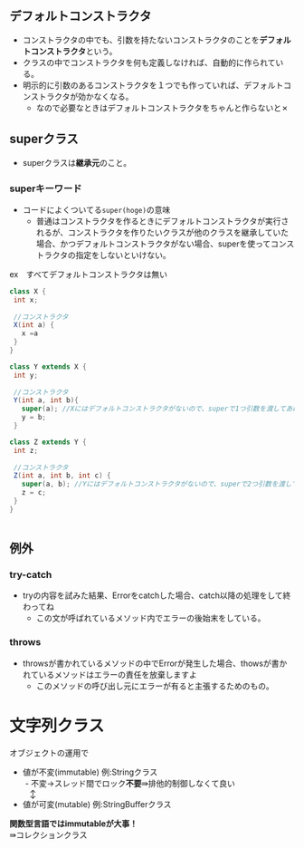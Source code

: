 ## デフォルトコンストラクタ
- コンストラクタの中でも、引数を持たないコンストラクタのことを**デフォルトコンストラクタ**という。
- クラスの中でコンストラクタを何も定義しなければ、自動的に作られている。
- 明示的に引数のあるコンストラクタを１つでも作っていれば、デフォルトコンストラクタが効かなくなる。  
  - なので必要なときはデフォルトコンストラクタをちゃんと作らないと✗

## superクラス
- superクラスは**継承元**のこと。

### superキーワード
- コードによくついてる`super(hoge)`の意味  
  - 普通はコンストラクタを作るときにデフォルトコンストラクタが実行されるが、コンストラクタを作りたいクラスが他のクラスを継承していた場合、かつデフォルトコンストラクタがない場合、superを使ってコンストラクタの指定をしないといけない。
 
 
 ex　すべてデフォルトコンストラクタは無い  
 ```Java
 class X {
  int x;
  
  //コンストラクタ
  X(int a) {
    x =a
  }
}

class Y extends X {
  int y;
  
  //コンストラクタ
  Y(int a, int b){
    super(a); //Xにはデフォルトコンストラクタがないので、superで1つ引数を渡してあげないといけない
    y = b;
  }

class Z extends Y {
  int z;
  
  //コンストラクタ
  Z(int a, int b, int c) {
    super(a, b); //Yにはデフォルトコンストラクタがないので、superで2つ引数を渡してあげないといけない
    z = c;
  }
}
  
 ```

## 例外
### try-catch
- tryの内容を試みた結果、Errorをcatchした場合、catch以降の処理をして終わってね  
  - この文が呼ばれているメソッド内でエラーの後始末をしている。
   
### throws
- throwsが書かれているメソッドの中でErrorが発生した場合、thowsが書かれているメソッドはエラーの責任を放棄しますよ  
  - このメソッドの呼び出し元にエラーが有ると主張するためのもの。
  
  
# 文字列クラス
オブジェクトの運用で

- 値が不変(immutable) 例:Stringクラス  
  - 不変→スレッド間でロック**不要**⇛排他的制御しなくて良い  
    ↕  
- 値が可変(mutable) 例:StringBufferクラス

**関数型言語ではimmutableが大事！**  
  ⇛コレクションクラス
